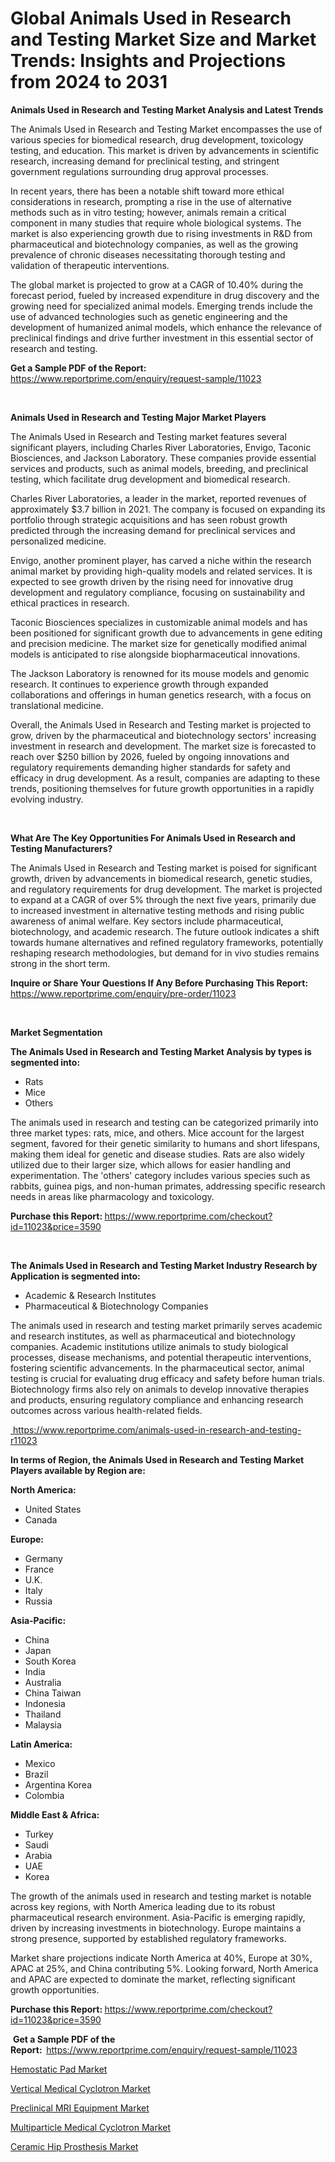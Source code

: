 <p><h1>Global Animals Used in Research and Testing Market Size and Market Trends: Insights and Projections from 2024 to 2031</h1></p><p><strong>Animals Used in Research and Testing Market Analysis and Latest Trends</strong></p>
<p><p>The Animals Used in Research and Testing Market encompasses the use of various species for biomedical research, drug development, toxicology testing, and education. This market is driven by advancements in scientific research, increasing demand for preclinical testing, and stringent government regulations surrounding drug approval processes. </p><p>In recent years, there has been a notable shift toward more ethical considerations in research, prompting a rise in the use of alternative methods such as in vitro testing; however, animals remain a critical component in many studies that require whole biological systems. The market is also experiencing growth due to rising investments in R&D from pharmaceutical and biotechnology companies, as well as the growing prevalence of chronic diseases necessitating thorough testing and validation of therapeutic interventions.</p><p>The global market is projected to grow at a CAGR of 10.40% during the forecast period, fueled by increased expenditure in drug discovery and the growing need for specialized animal models. Emerging trends include the use of advanced technologies such as genetic engineering and the development of humanized animal models, which enhance the relevance of preclinical findings and drive further investment in this essential sector of research and testing.</p></p>
<p><strong>Get a Sample PDF of the Report:&nbsp;</strong> <a href="https://www.reportprime.com/enquiry/request-sample/11023">https://www.reportprime.com/enquiry/request-sample/11023</a></p>
<p>&nbsp;</p>
<p><strong>Animals Used in Research and Testing Major Market Players</strong></p>
<p><p>The Animals Used in Research and Testing market features several significant players, including Charles River Laboratories, Envigo, Taconic Biosciences, and Jackson Laboratory. These companies provide essential services and products, such as animal models, breeding, and preclinical testing, which facilitate drug development and biomedical research.</p><p>Charles River Laboratories, a leader in the market, reported revenues of approximately $3.7 billion in 2021. The company is focused on expanding its portfolio through strategic acquisitions and has seen robust growth predicted through the increasing demand for preclinical services and personalized medicine. </p><p>Envigo, another prominent player, has carved a niche within the research animal market by providing high-quality models and related services. It is expected to see growth driven by the rising need for innovative drug development and regulatory compliance, focusing on sustainability and ethical practices in research.</p><p>Taconic Biosciences specializes in customizable animal models and has been positioned for significant growth due to advancements in gene editing and precision medicine. The market size for genetically modified animal models is anticipated to rise alongside biopharmaceutical innovations.</p><p>The Jackson Laboratory is renowned for its mouse models and genomic research. It continues to experience growth through expanded collaborations and offerings in human genetics research, with a focus on translational medicine.</p><p>Overall, the Animals Used in Research and Testing market is projected to grow, driven by the pharmaceutical and biotechnology sectors' increasing investment in research and development. The market size is forecasted to reach over $250 billion by 2026, fueled by ongoing innovations and regulatory requirements demanding higher standards for safety and efficacy in drug development. As a result, companies are adapting to these trends, positioning themselves for future growth opportunities in a rapidly evolving industry.</p></p>
<p>&nbsp;</p>
<p><strong>What Are The Key Opportunities For Animals Used in Research and Testing Manufacturers?</strong></p>
<p><p>The Animals Used in Research and Testing market is poised for significant growth, driven by advancements in biomedical research, genetic studies, and regulatory requirements for drug development. The market is projected to expand at a CAGR of over 5% through the next five years, primarily due to increased investment in alternative testing methods and rising public awareness of animal welfare. Key sectors include pharmaceutical, biotechnology, and academic research. The future outlook indicates a shift towards humane alternatives and refined regulatory frameworks, potentially reshaping research methodologies, but demand for in vivo studies remains strong in the short term.</p></p>
<p><strong>Inquire or Share Your Questions If Any Before Purchasing This Report:</strong> <a href="https://www.reportprime.com/enquiry/pre-order/11023">https://www.reportprime.com/enquiry/pre-order/11023</a></p>
<p>&nbsp;</p>
<p><strong>Market Segmentation</strong></p>
<p><strong>The Animals Used in Research and Testing Market Analysis by types is segmented into:</strong></p>
<p><ul><li>Rats</li><li>Mice</li><li>Others</li></ul></p>
<p><p>The animals used in research and testing can be categorized primarily into three market types: rats, mice, and others. Mice account for the largest segment, favored for their genetic similarity to humans and short lifespans, making them ideal for genetic and disease studies. Rats are also widely utilized due to their larger size, which allows for easier handling and experimentation. The 'others' category includes various species such as rabbits, guinea pigs, and non-human primates, addressing specific research needs in areas like pharmacology and toxicology.</p></p>
<p><strong>Purchase this Report:&nbsp;</strong><a href="https://www.reportprime.com/checkout?id=11023&price=3590">https://www.reportprime.com/checkout?id=11023&price=3590</a></p>
<p>&nbsp;</p>
<p><strong>The Animals Used in Research and Testing Market Industry Research by Application is segmented into:</strong></p>
<p><ul><li>Academic & Research Institutes</li><li>Pharmaceutical & Biotechnology Companies</li></ul></p>
<p><p>The animals used in research and testing market primarily serves academic and research institutes, as well as pharmaceutical and biotechnology companies. Academic institutions utilize animals to study biological processes, disease mechanisms, and potential therapeutic interventions, fostering scientific advancements. In the pharmaceutical sector, animal testing is crucial for evaluating drug efficacy and safety before human trials. Biotechnology firms also rely on animals to develop innovative therapies and products, ensuring regulatory compliance and enhancing research outcomes across various health-related fields.</p></p>
<p><a href="https://www.reportprime.com/animals-used-in-research-and-testing-r11023">&nbsp;https://www.reportprime.com/animals-used-in-research-and-testing-r11023</a></p>
<p><strong>In terms of Region, the Animals Used in Research and Testing Market Players available by Region are:</strong></p>
<p>
    <p> <strong> North America: </strong>
        <ul>
            <li>United States</li>
            <li>Canada</li>
        </ul>
        </p> 
    <p> <strong> Europe: </strong>
        <ul>
            <li>Germany</li>
            <li>France</li>
            <li>U.K.</li>
            <li>Italy</li>
            <li>Russia</li>
        </ul>
        </p> 
    <p> <strong> Asia-Pacific: </strong>
        <ul>
            <li>China</li>
            <li>Japan</li>
            <li>South Korea</li>
            <li>India</li>
            <li>Australia</li>
            <li>China Taiwan</li>
            <li>Indonesia</li>
            <li>Thailand</li>
            <li>Malaysia</li>
        </ul>
        </p> 
    <p> <strong> Latin America: </strong>
        <ul>
            <li>Mexico</li>
            <li>Brazil</li>
            <li>Argentina Korea</li>
            <li>Colombia</li>
        </ul>
        </p> 
    <p> <strong> Middle East & Africa: </strong>
        <ul>
            <li>Turkey</li>
            <li>Saudi</li>
            <li>Arabia</li>
            <li>UAE</li>
            <li>Korea</li>
        </ul>
    </p>
    </p>
<p><p>The growth of the animals used in research and testing market is notable across key regions, with North America leading due to its robust pharmaceutical research environment. Asia-Pacific is emerging rapidly, driven by increasing investments in biotechnology. Europe maintains a strong presence, supported by established regulatory frameworks. </p><p>Market share projections indicate North America at 40%, Europe at 30%, APAC at 25%, and China contributing 5%. Looking forward, North America and APAC are expected to dominate the market, reflecting significant growth opportunities.</p></p>
<p><strong>Purchase this Report: </strong><a href="https://www.reportprime.com/checkout?id=11023&price=3590">https://www.reportprime.com/checkout?id=11023&price=3590</a></p>
<p>&nbsp;<strong>Get a Sample PDF of the Report:&nbsp;&nbsp;</strong><a href="https://www.reportprime.com/enquiry/request-sample/11023">https://www.reportprime.com/enquiry/request-sample/11023</a></p>
<p><strong></strong></p>
<p><p><a href="https://www.linkedin.com/pulse/hemostatic-pad-industry-forecast-market-shifts-strategic-imperatives-wonhf?trackingId=%2FwiVnSjET2eVB2oZIrWQYA%3D%3D">Hemostatic Pad Market</a></p><p><a href="https://medium.com/@liam.mcgrath5645/the-vertical-medical-cyclotron-market-insights-report-offers-an-in-depth-and-thorough-analysis-of-e7c9cab0641a">Vertical Medical Cyclotron Market</a></p><p><a href="https://github.com/nathandecarvalho/Market-Research-Report-List-5/blob/main/preclinical-mri-equipment-market.md">Preclinical MRI Equipment Market</a></p><p><a href="https://medium.com/@liam.mcgrath5645/in-the-multiparticle-medical-cyclotron-market-the-main-focus-is-on-keeping-costs-low-and-getting-61fc63c369c5">Multiparticle Medical Cyclotron Market</a></p><p><a href="https://www.linkedin.com/pulse/emerging-ceramic-hip-prosthesis-market-opportunities-analysis-qqwff?trackingId=5rYI6YMJS4%2BaZcD7c6qG5w%3D%3D">Ceramic Hip Prosthesis Market</a></p></p>